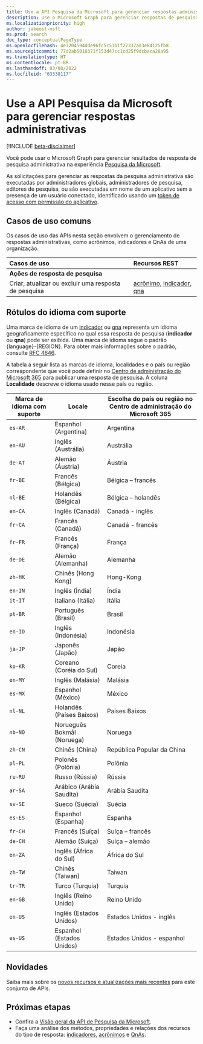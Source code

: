 ```yaml
---
title: Use a API Pesquisa da Microsoft para gerenciar respostas administrativas
description: Use o Microsoft Graph para gerenciar respostas de pesquisa administrativa na experiência de Pesquisa da Microsoft.
ms.localizationpriority: high
author: jakeost-msft
ms.prod: search
doc_type: conceptualPageType
ms.openlocfilehash: 4e3204594dde96fc5c51b1f27337ad3e84125fb8
ms.sourcegitcommit: 77d2ab5018371f153d47cc1cd25f9dcbaca28a95
ms.translationtype: HT
ms.contentlocale: pt-BR
ms.lasthandoff: 03/08/2022
ms.locfileid: "63338117"
---
```

# <a name="use-the-microsoft-search-api-to-manage-administrative-answers"></a>Use a API Pesquisa da Microsoft para gerenciar respostas administrativas

[!INCLUDE [beta-disclaimer](../../includes/beta-disclaimer.md)]

Você pode usar o Microsoft Graph para gerenciar resultados de resposta de pesquisa administrativa na experiência [Pesquisa da Microsoft](/microsoftsearch/overview-microsoft-search).

As solicitações para gerenciar as respostas da pesquisa administrativa são executadas por administradores globais, administradores de pesquisa, editores de pesquisa, ou são executadas em nome de um aplicativo sem a presença de um usuário conectado, identificado usando um [token de acesso com permissão do aplicativo](/graph/auth-v2-service).

## <a name="common-use-cases"></a>Casos de uso comuns

Os casos de uso das APIs nesta seção envolvem o gerenciamento de respostas administrativas, como acrônimos, indicadores e QnAs de uma organização.

| Casos de uso                                        | Recursos REST                              |
|:-------------------------------------------------|:--------------------------------------------|
| **Ações de resposta de pesquisa**                        |                                             |
| Criar, atualizar ou excluir uma resposta de pesquisa        | [acrônimo](search-acronym.md), [indicador](search-bookmark.md), [qna](search-qna.md) |

## <a name="supported-language-tags"></a>Rótulos do idioma com suporte
Uma marca de idioma de um [indicador](search-bookmark.md) ou [ qna](search-qna.md) representa um idioma geograficamente específico no qual essa resposta de pesquisa (**indicador** ou **qna**) pode ser exibida. Uma marca de idioma segue o padrão {language}-{REGION}. Para obter mais informações sobre o padrão, consulte [RFC 4646](https://datatracker.ietf.org/doc/html/rfc4646).

A tabela a seguir lista as marcas de idioma, localidades e o país ou região correspondente que você pode definir no [Centro de administração do Microsoft 365](https://admin.microsoft.com/) para publicar uma resposta de pesquisa. A coluna **Localidade** descreve o idioma usado nesse país ou região.

| Marca de idioma com suporte | Locale | Escolha do país ou região no Centro de administração do Microsoft 365  |
| ----------- | ----------  | ----------  |
|`es-AR`| Espanhol (Argentina) | Argentina | 
|`en-AU`| Inglês (Austrália) | Austrália |
|`de-AT`| Alemão (Áustria) |Áustria | 
|`fr-BE`| Francês (Bélgica) |Bélgica – francês | 
|`nl-BE`| Holandês (Bélgica) | Bélgica – holandês | 
|`en-CA`| Inglês (Canadá) | Canadá - inglês | 
|`fr-CA`| Francês (Canadá) | Canadá - francês | 
|`fr-FR`| Francês (França) | França | 
|`de-DE`| Alemão (Alemanha) | Alemanha | 
|`zh-HK`| Chinês (Hong Kong) | Hong-Kong |
|`en-IN`| Inglês (Índia) | Índia |
|`it-IT`| Italiano (Itália) | Itália |
|`pt-BR`| Português (Brasil) | Brasil |
|`en-ID`| Inglês (Indonésia) | Indonésia |
|`ja-JP`| Japonês (Japão) | Japão |
|`ko-KR`| Coreano (Coréia do Sul) | Coreia |
|`en-MY`| Inglês (Malásia) | Malásia |
|`es-MX`| Espanhol (México) | México |
|`nl-NL`| Holandês (Países Baixos) | Países Baixos |
|`nb-NO`| Norueguês Bokmål (Noruega) | Noruega |
|`zh-CN`| Chinês (China) | República Popular da China |
|`pl-PL`| Polonês (Polônia) | Polônia |
|`ru-RU`| Russo (Rússia) | Rússia |
|`ar-SA`| Arábico (Arábia Saudita) | Arábia Saudita |
|`sv-SE`| Sueco (Suécia) | Suécia |
|`es-ES`| Espanhol (Espanha) | Espanha |
|`fr-CH`| Francês (Suíça) | Suíça – francês |
|`de-CH`| Alemão (Suíça) | Suíça – alemão |
|`en-ZA`| Inglês (África do Sul) | África do Sul |
|`zh-TW`| Chinês (Taiwan) | Taiwan |
|`tr-TR`| Turco (Turquia) | Turquia |
|`en-GB`| Inglês (Reino Unido) | Reino Unido |
|`en-US`| Inglês (Estados Unidos) | Estados Unidos - inglês |
|`es-US`| Espanhol (Estados Unidos) | Estados Unidos - espanhol |

## <a name="whats-new"></a>Novidades
Saiba mais sobre os [novos recursos e atualizações mais recentes](/graph/whats-new-overview) para este conjunto de APIs.

## <a name="next-steps"></a>Próximas etapas

- Confira a [Visão geral da API de Pesquisa da Microsoft](/graph/search-concept-overview).
- Faça uma análise dos métodos, propriedades e relações dos recursos do tipo de resposta: [indicadores](search-bookmark.md), [acrônimos](search-acronym.md) e [QnAs](search-qna.md).

